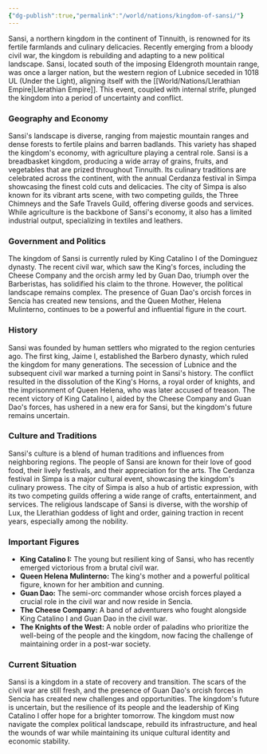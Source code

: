 ```yaml
---
{"dg-publish":true,"permalink":"/world/nations/kingdom-of-sansi/"}
---
```


Sansi, a northern kingdom in the continent of Tinnuith, is renowned for its fertile farmlands and culinary delicacies. Recently emerging from a bloody civil war, the kingdom is rebuilding and adapting to a new political landscape. Sansi, located south of the imposing Eldengroth mountain range, was once a larger nation, but the western region of Lubnice seceded in 1018 UL (Under the Light), aligning itself with the [[World/Nations/Llerathian Empire\|Llerathian Empire]]. This event, coupled with internal strife, plunged the kingdom into a period of uncertainty and conflict.
### Geography and Economy

Sansi's landscape is diverse, ranging from majestic mountain ranges and dense forests to fertile plains and barren badlands. This variety has shaped the kingdom's economy, with agriculture playing a central role. Sansi is a breadbasket kingdom, producing a wide array of grains, fruits, and vegetables that are prized throughout Tinnuith. Its culinary traditions are celebrated across the continent, with the annual Cerdanza festival in Simpa showcasing the finest cold cuts and delicacies. The city of Simpa is also known for its vibrant arts scene, with two competing guilds, the Three Chimneys and the Safe Travels Guild, offering diverse goods and services. While agriculture is the backbone of Sansi's economy, it also has a limited industrial output, specializing in textiles and leathers.

### Government and Politics

The kingdom of Sansi is currently ruled by King Catalino I of the Dominguez dynasty. The recent civil war, which saw the King's forces, including the Cheese Company and the orcish army led by Guan Dao, triumph over the Barberistas, has solidified his claim to the throne. However, the political landscape remains complex. The presence of Guan Dao's orcish forces in Sencia has created new tensions, and the Queen Mother, Helena Mulinterno, continues to be a powerful and influential figure in the court.

### History

Sansi was founded by human settlers who migrated to the region centuries ago. The first king, Jaime I, established the Barbero dynasty, which ruled the kingdom for many generations. The secession of Lubnice and the subsequent civil war marked a turning point in Sansi's history. The conflict resulted in the dissolution of the King's Horns, a royal order of knights, and the imprisonment of Queen Helena, who was later accused of treason. The recent victory of King Catalino I, aided by the Cheese Company and Guan Dao's forces, has ushered in a new era for Sansi, but the kingdom's future remains uncertain.

### Culture and Traditions

Sansi's culture is a blend of human traditions and influences from neighboring regions. The people of Sansi are known for their love of good food, their lively festivals, and their appreciation for the arts. The Cerdanza festival in Simpa is a major cultural event, showcasing the kingdom's culinary prowess. The city of Simpa is also a hub of artistic expression, with its two competing guilds offering a wide range of crafts, entertainment, and services. The religious landscape of Sansi is diverse, with the worship of Lux, the Llerathian goddess of light and order, gaining traction in recent years, especially among the nobility.

### Important Figures

- **King Catalino I:** The young but resilient king of Sansi, who has recently emerged victorious from a brutal civil war.
- **Queen Helena Mulinterno:** The king's mother and a powerful political figure, known for her ambition and cunning.
- **Guan Dao:** The semi-orc commander whose orcish forces played a crucial role in the civil war and now reside in Sencia.
- **The Cheese Company:** A band of adventurers who fought alongside King Catalino I and Guan Dao in the civil war.
- **The Knights of the West:** A noble order of paladins who prioritize the well-being of the people and the kingdom, now facing the challenge of maintaining order in a post-war society.

### Current Situation

Sansi is a kingdom in a state of recovery and transition. The scars of the civil war are still fresh, and the presence of Guan Dao's orcish forces in Sencia has created new challenges and opportunities. The kingdom's future is uncertain, but the resilience of its people and the leadership of King Catalino I offer hope for a brighter tomorrow. The kingdom must now navigate the complex political landscape, rebuild its infrastructure, and heal the wounds of war while maintaining its unique cultural identity and economic stability.